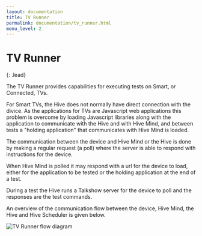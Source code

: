```yaml
---
layout: documentation
title: TV Runner
permalink: documentation/tv_runner.html
menu_level: 2
---
```


# TV Runner

{: .lead}

The TV Runner provides capabilities for executing tests on Smart, or Connected,
TVs.

For Smart TVs, the Hive does not normally have direct connection with the
divice. As the applications for TVs are Javascript web applications this
problem is overcome by loading Javascript libraries along with the application
to communicate with the Hive and with Hive Mind, and between tests a "holding
application" that communicates with Hive Mind is loaded.

The communication between the device and Hive Mind or the Hive is done by
making a regular request (a poll) where the server is able to respond with
instructions for the device.

When Hive Mind is polled it may respond with a
url for the device to load, either for the application to be tested or the
holding application at the end of a test.

During a test the Hive runs a Talkshow server for the device to poll and the
responses are the test commands.

An overview of the communication flow between the device, Hive Mind, the Hive
and Hive Scheduler is given below.

![TV Runner flow diagram](/hive-ci/images/tv-runner-flow.png)

